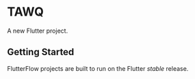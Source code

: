 # TAWQ

A new Flutter project.

## Getting Started

FlutterFlow projects are built to run on the Flutter _stable_ release.
